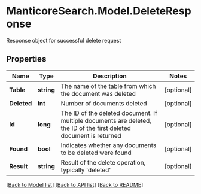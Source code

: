 # ManticoreSearch.Model.DeleteResponse
Response object for successful delete request

## Properties

Name | Type | Description | Notes
------------ | ------------- | ------------- | -------------
**Table** | **string** | The name of the table from which the document was deleted | [optional] 
**Deleted** | **int** | Number of documents deleted | [optional] 
**Id** | **long** | The ID of the deleted document. If multiple documents are deleted, the ID of the first deleted document is returned | [optional] 
**Found** | **bool** | Indicates whether any documents to be deleted were found | [optional] 
**Result** | **string** | Result of the delete operation, typically &#39;deleted&#39; | [optional] 

[[Back to Model list]](../README.md#documentation-for-models) [[Back to API list]](../README.md#documentation-for-api-endpoints) [[Back to README]](../README.md)

